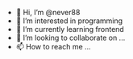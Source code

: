 - 👋 Hi, I’m @never88
- 👀 I’m interested in programming
- 🌱 I’m currently learning frontend
- 💞️ I’m looking to collaborate on ...
- 📫 How to reach me ...

<!---
never88/never88 is a ✨ special ✨ repository because its `README.md` (this file) appears on your GitHub profile.
You can click the Preview link to take a look at your changes.
--->
